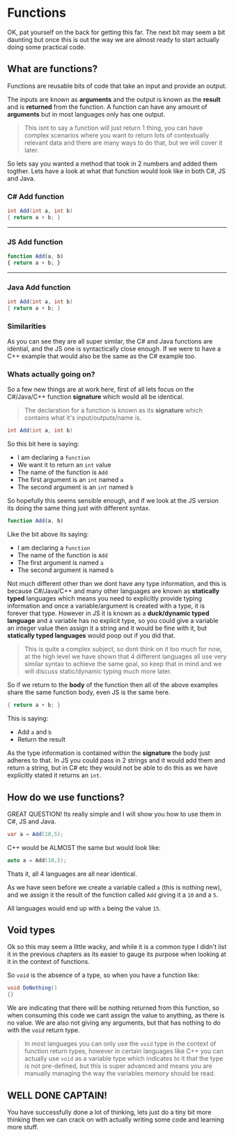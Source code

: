 # Functions

OK, pat yourself on the back for getting this far. The next bit may seem a bit daunting but once this is out the way we are almost ready to start actually doing some practical code.

## What are functions?

Functions are reusable bits of code that take an input and provide an output.

The inputs are known as **arguments** and the output is known as the **result** and is **returned** from the function. A function can have any amount of **arguments** but in most languages only has one output.

> This isnt to say a function will just return 1 thing, you can have complex scenarios where you want to return lots of contextually relevant data and there are many ways to do that, but we will cover it later.

So lets say you wanted a method that took in 2 numbers and added them togther. Lets have a look at what that function would look like in both C#, JS and Java.

### C# Add function
```c#
int Add(int a, int b)
{ return a + b; }
```
---
### JS Add function
```js
function Add(a, b)
{ return a + b; }
```
---
### Java Add function
```java
int Add(int a, int b)
{ return a + b; }
```

### Similarities

As you can see they are all super similar, the C# and Java functions are idential, and the JS one is syntactically close enough. If we were to have a C++ example that would also be the same as the C# example too.

### Whats actually going on?

So a few new things are at work here, first of all lets focus on the C#/Java/C++ function **signature** which would all be identical.

> The declaration for a function is known as its **signature** which contains what it's input/outputs/name is.

```c#
int Add(int a, int b)
```

So this bit here is saying:

- I am declaring a `function`
- We want it to return an `int` value
- The name of the function is `Add`
- The first argument is an `int` named `a`
- The second argument is an `int` named `b`

So hopefully this seems sensible enough, and if we look at the JS version its doing the same thing just with different syntax.

```js
function Add(a, b)
```

Like the bit above its saying:

- I am declaring a `function`
- The name of the function is `Add`
- The first argument is named `a`
- The second argument is named `b`

Not much different other than we dont have any type information, and this is because C#/Java/C++ and many other languages are known as **statically typed** languages which means you need to explicitly provide typing information and once a variable/argument is created with a type, it is forever that type. However in JS it is known as a **duck/dynamic typed language** and a variable has no explicit type, so you could give a variable an integer value then assign it a string and it would be fine with it, but **statically typed languages** would poop out if you did that.

> This is quite a complex subject, so dont think on it too much for now, at the high level we have shown that 4 different languages all use very similar syntax to achieve the same goal, so keep that in mind and we will discuss static/dynamic typing much more later.

So if we return to the **body** of the function then all of the above examples share the same function body, even JS is the same here.

```c#
{ return a + b; }
```

This is saying:

- Add `a` and `b`
- Return the result

As the type information is contained within the **signature** the body just adheres to that. In JS you could pass in 2 strings and it would add them and return a string, but in C# etc they would not be able to do this as we have explicitly stated it returns an `int`.

## How do we use functions?

GREAT QUESTION! Its really simple and I will show you how to use them in C#, JS and Java.

```c#
var a = Add(10,5);
```

C++ would be ALMOST the same but would look like:

```c++
auto a = Add(10,5);
```
Thats it, all 4 languages are all near identical.

As we have seen before we create a variable called `a` (this is nothing new), and we assign it the result of the function called `Add` giving it a `10` and a `5`.

All languages would end up with `a` being the value `15`.

## Void types

Ok so this may seem a little wacky, and while it is a common type I didn't list it in the previous chapters as its easier to gauge its purpose when looking at it in the context of functions.

So `void` is the absence of a type, so when you have a function like:

```c#
void DoNothing()
{}
```

We are indicating that there will be nothing returned from this function, so when consuming this code we cant assign the value to anything, as there is no value. We are also not giving any arguments, but that has nothing to do with the `void` return type.

> In most languages you can only use the `void` type in the context of function return types, however in certain languages like C++ you can actually use `void` as a variable type which indicates to it that the type is not pre-defined, but this is super advanced and means you are manually managing the way the variables memory should be read.

## WELL DONE CAPTAIN!

You have successfully done a lot of thinking, lets just do a tiny bit more thinking then we can crack on with actually writing some code and learning more stuff.
